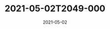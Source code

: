 ---
date: 2021-05-02
title: 2021-05-02T2049-000
hero: 2021/2021-05-02T2049-000.jpeg

# briefly describe the image…
alt: ''

# insert the closed caption text after the three-dash break…
# (include line-breaks, punctuation, and capitalization)
---